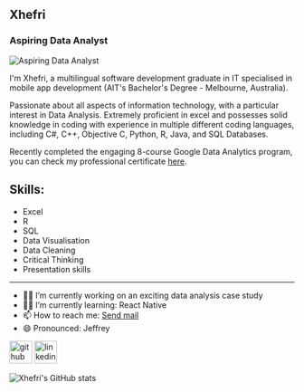 ## Xhefri
### Aspiring Data Analyst
![Aspiring Data Analyst](https://media-exp1.licdn.com/dms/image/C4E16AQG3LYFNEjGX6g/profile-displaybackgroundimage-shrink_350_1400/0/1623645717353?e=1639008000&v=beta&t=vknproLQrT1y6xKhSy3QocZmTws8Oe4IYHBbbfc_weg)

I'm Xhefri, a multilingual software development graduate in IT specialised in mobile app development (AIT's Bachelor's Degree - Melbourne, Australia).

Passionate about all aspects of information technology, with a particular interest in Data Analysis. Extremely proficient in excel and possesses solid knowledge in coding with experience in multiple different coding languages, including C#, C++, Objective C, Python, R, Java, and SQL Databases.

Recently completed the engaging 8-course Google Data Analytics program, you can check my professional certificate [here](https://www.credly.com/badges/ad583e80-bd6c-4ea7-b1e9-32833e7c32ce).


Skills: 
-----
* Excel 
* R  
* SQL 
* Data Visualisation
* Data Cleaning
* Critical Thinking
* Presentation skills
-----

- 👨‍💻 I’m currently working on an exciting data analysis case study 
- 👨‍💻 I’m currently learning: React Native 
- 📫 How to reach me:  <a href="mailto:xhefri.bala@outlook.com">Send mail</a> 
- 😄 Pronounced: Jeffrey 


[<img src='https://cdn.jsdelivr.net/npm/simple-icons@3.0.1/icons/github.svg' alt='github' height='40'>](https://github.com/xhefribala)  [<img src='https://cdn.jsdelivr.net/npm/simple-icons@3.0.1/icons/linkedin.svg' alt='linkedin' height='40'>](https://www.linkedin.com/in/xhefri-bala-801871174/)  


![Xhefri's GitHub stats](https://github-readme-stats.vercel.app/api?username=xhefribala&show_icons=true&theme=prussian&border_color:#ADD8E6)
  





